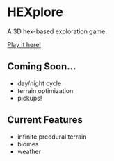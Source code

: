 # HEXplore

A 3D hex-based exploration game.

[Play it here!](https://jeannforbes.github.io/Hexplore/)

## Coming Soon...
* day/night cycle
* terrain optimization
* pickups!

## Current Features
* infinite prcedural terrain
* biomes
* weather